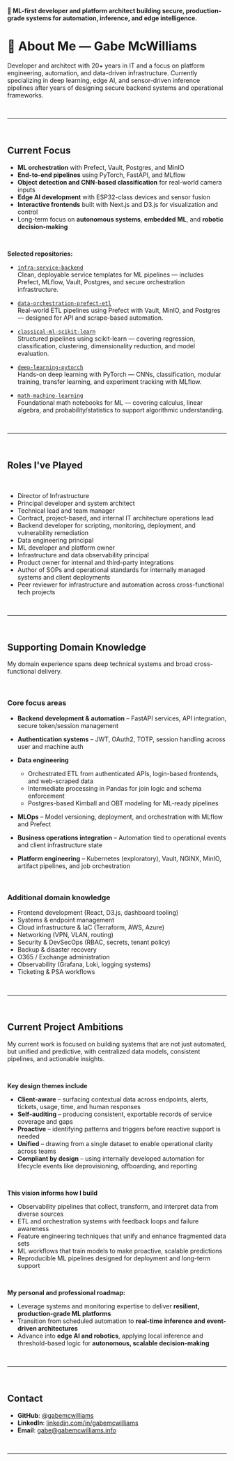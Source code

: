 **🧠 ML-first developer and platform architect building secure, production-grade systems for automation, inference, and
edge intelligence.**

# 👋 About Me — Gabe McWilliams

Developer and architect with 20+ years in IT and a focus on platform engineering, automation, and data-driven infrastructure.
Currently specializing in deep learning, edge AI, and sensor-driven inference pipelines after years of designing secure backend systems and operational frameworks.

<br>

---

<br>

## Current Focus

- **ML orchestration** with Prefect, Vault, Postgres, and MinIO  
- **End-to-end pipelines** using PyTorch, FastAPI, and MLflow  
- **Object detection and CNN-based classification** for real-world camera inputs  
- **Edge AI development** with ESP32-class devices and sensor fusion  
- **Interactive frontends** built with Next.js and D3.js for visualization and control  
- Long-term focus on **autonomous systems**, **embedded ML**, and **robotic decision-making**

<br>


**Selected repositories:**

- [`infra-service-backend`](https://github.com/gabemcwilliams/infra-service-backend)  
  Clean, deployable service templates for ML pipelines — includes Prefect, MLflow, Vault, Postgres, and secure
  orchestration infrastructure.

- [`data-orchestration-prefect-etl`](https://github.com/gabemcwilliams/data-orchestration-prefect-etl)  
  Real-world ETL pipelines using Prefect with Vault, MinIO, and Postgres — designed for API and scrape-based automation.

- [`classical-ml-scikit-learn`](https://github.com/gabemcwilliams/classical-ml-scikit-learn)  
  Structured pipelines using scikit-learn — covering regression, classification, clustering, dimensionality reduction,
  and model evaluation.

- [`deep-learning-pytorch`](https://github.com/gabemcwilliams/deep-learning-pytorch)  
  Hands-on deep learning with PyTorch — CNNs, classification, modular training, transfer learning, and experiment
  tracking with MLflow.

- [`math-machine-learning`](https://github.com/gabemcwilliams/math-machine-learning)  
  Foundational math notebooks for ML — covering calculus, linear algebra, and probability/statistics to support
  algorithmic understanding.

<br>

---
<br>

## Roles I've Played

<br>

- Director of Infrastructure
- Principal developer and system architect
- Technical lead and team manager
- Contract, project-based, and internal IT architecture operations lead
- Backend developer for scripting, monitoring, deployment, and vulnerability remediation
- Data engineering principal
- ML developer and platform owner
- Infrastructure and data observability principal
- Product owner for internal and third-party integrations
- Author of SOPs and operational standards for internally managed systems and client deployments
- Peer reviewer for infrastructure and automation across cross-functional tech projects

<br>

---
<br>

## Supporting Domain Knowledge

My domain experience spans deep technical systems and broad cross-functional delivery.

<br>

### **Core focus areas**

- **Backend development & automation** – FastAPI services, API integration, secure token/session management
- **Authentication systems** – JWT, OAuth2, TOTP, session handling across user and machine auth
- **Data engineering**
    - Orchestrated ETL from authenticated APIs, login-based frontends, and web-scraped data
    - Intermediate processing in Pandas for join logic and schema enforcement
    - Postgres-based Kimball and OBT modeling for ML-ready pipelines


- **MLOps** – Model versioning, deployment, and orchestration with MLflow and Prefect
- **Business operations integration** – Automation tied to operational events and client infrastructure state
- **Platform engineering** – Kubernetes (exploratory), Vault, NGINX, MinIO, artifact pipelines, and job orchestration

<br>

### **Additional domain knowledge**

- Frontend development (React, D3.js, dashboard tooling)
- Systems & endpoint management
- Cloud infrastructure & IaC (Terraform, AWS, Azure)
- Networking (VPN, VLAN, routing)
- Security & DevSecOps (RBAC, secrets, tenant policy)
- Backup & disaster recovery
- O365 / Exchange administration
- Observability (Grafana, Loki, logging systems)
- Ticketing & PSA workflows

<br>

---


<br>

## Current Project Ambitions

My current work is focused on building systems that are not just automated, but unified and predictive, with centralized
data models, consistent pipelines, and actionable insights.

<br>

**Key design themes include**

- **Client-aware** – surfacing contextual data across endpoints, alerts, tickets, usage, time, and human responses
- **Self-auditing** – producing consistent, exportable records of service coverage and gaps
- **Proactive** – identifying patterns and triggers before reactive support is needed
- **Unified** – drawing from a single dataset to enable operational clarity across teams
- **Compliant by design** – using internally developed automation for lifecycle events like deprovisioning, offboarding,
  and reporting

<br>

**This vision informs how I build**

- Observability pipelines that collect, transform, and interpret data from diverse sources
- ETL and orchestration systems with feedback loops and failure awareness
- Feature engineering techniques that unify and enhance fragmented data sets
- ML workflows that train models to make proactive, scalable predictions
- Reproducible ML pipelines designed for deployment and long-term support

<br>

**My personal and professional roadmap:**

- Leverage systems and monitoring expertise to deliver **resilient, production-grade ML platforms**
- Transition from scheduled automation to **real-time inference and event-driven architectures**
- Advance into **edge AI and robotics**, applying local inference and threshold-based logic for **autonomous, scalable
  decision-making**

<br>


---

<br>

## Contact

- **GitHub**: [@gabemcwilliams](https://github.com/gabemcwilliams)
- **LinkedIn**: [linkedin.com/in/gabemcwilliams](https://www.linkedin.com/in/gabemcwilliams)
- **Email**: gabe@gabemcwilliams.info

<br>

---
<br>
